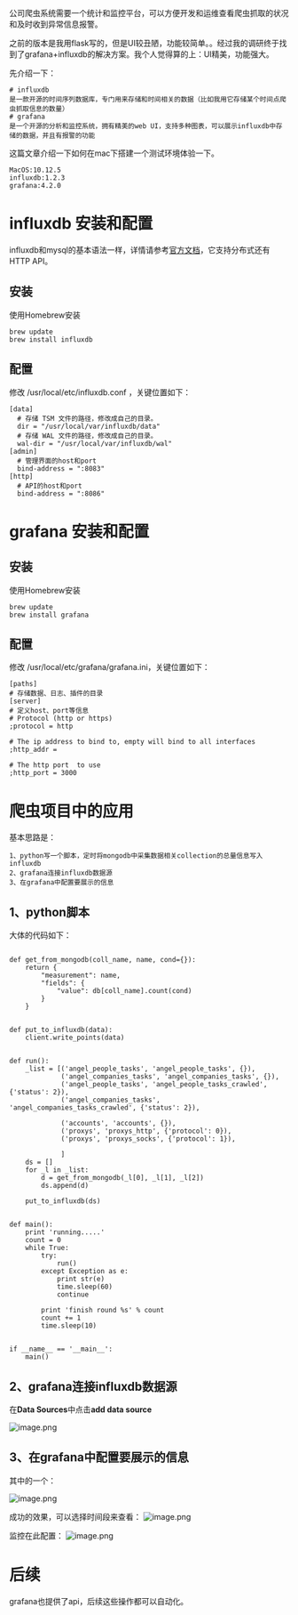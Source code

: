 公司爬虫系统需要一个统计和监控平台，可以方便开发和运维查看爬虫抓取的状况和及时收到异常信息报警。

之前的版本是我用flask写的，但是UI较丑陋，功能较简单。。经过我的调研终于找到了grafana+influxdb的解决方案。我个人觉得算的上：UI精美，功能强大。

先介绍一下：
```
# influxdb
是一款开源的时间序列数据库，专门用来存储和时间相关的数据（比如我用它存储某个时间点爬虫抓取信息的数量）
# grafana
是一个开源的分析和监控系统，拥有精美的web UI，支持多种图表，可以展示influxdb中存储的数据，并且有报警的功能
```

这篇文章介绍一下如何在mac下搭建一个测试环境体验一下。
```
MacOS:10.12.5
influxdb:1.2.3
grafana:4.2.0
```

# influxdb 安装和配置
influxdb和mysql的基本语法一样，详情请参考[官方文档](https://docs.influxdata.com/influxdb/v1.3/introduction/getting_started/)，它支持分布式还有HTTP API。

## 安装
使用Homebrew安装
```
brew update
brew install influxdb
```

## 配置
修改  /usr/local/etc/influxdb.conf ，关键位置如下：
```
[data]
  # 存储 TSM 文件的路径，修改成自己的目录。
  dir = "/usr/local/var/influxdb/data"
  # 存储 WAL 文件的路径，修改成自己的目录。
  wal-dir = "/usr/local/var/influxdb/wal"
[admin]
  # 管理界面的host和port
  bind-address = ":8083"
[http]
  # API的host和port
  bind-address = ":8086"
```

# grafana 安装和配置

## 安装
使用Homebrew安装
```
brew update
brew install grafana
```

## 配置
修改 /usr/local/etc/grafana/grafana.ini，关键位置如下：
```
[paths]
# 存储数据、日志、插件的目录
[server]
# 定义host、port等信息
# Protocol (http or https)
;protocol = http

# The ip address to bind to, empty will bind to all interfaces
;http_addr =

# The http port  to use
;http_port = 3000
```

# 爬虫项目中的应用

基本思路是：
```
1、python写一个脚本，定时将mongodb中采集数据相关collection的总量信息写入influxdb
2、grafana连接influxdb数据源
3、在grafana中配置要展示的信息
```

## 1、python脚本
大体的代码如下：
```

def get_from_mongodb(coll_name, name, cond={}):
    return {
        "measurement": name,
        "fields": {
            "value": db[coll_name].count(cond)
        }
    }


def put_to_influxdb(data):
    client.write_points(data)


def run():
    _list = [('angel_people_tasks', 'angel_people_tasks', {}),
             ('angel_companies_tasks', 'angel_companies_tasks', {}),
             ('angel_people_tasks', 'angel_people_tasks_crawled', {'status': 2}),
             ('angel_companies_tasks', 'angel_companies_tasks_crawled', {'status': 2}),

             ('accounts', 'accounts', {}),
             ('proxys', 'proxys_http', {'protocol': 0}),
             ('proxys', 'proxys_socks', {'protocol': 1}),

             ]
    ds = []
    for _l in _list:
        d = get_from_mongodb(_l[0], _l[1], _l[2])
        ds.append(d)

    put_to_influxdb(ds)


def main():
    print 'running.....'
    count = 0
    while True:
        try:
            run()
        except Exception as e:
            print str(e)
            time.sleep(60)
            continue

        print 'finish round %s' % count
        count += 1
        time.sleep(10)


if __name__ == '__main__':
    main()
```
## 2、grafana连接influxdb数据源
在**Data Sources**中点击**add data source**

![image.png](http://upload-images.jianshu.io/upload_images/3781366-08e6d3325fa7043a.png?imageMogr2/auto-orient/strip%7CimageView2/2/w/1240)

## 3、在grafana中配置要展示的信息
其中的一个：

![image.png](http://upload-images.jianshu.io/upload_images/3781366-657608816131909b.png?imageMogr2/auto-orient/strip%7CimageView2/2/w/1240)


成功的效果，可以选择时间段来查看：
![image.png](http://upload-images.jianshu.io/upload_images/3781366-6130ccf352e4cf30.png?imageMogr2/auto-orient/strip%7CimageView2/2/w/1240)

监控在此配置：
![image.png](http://upload-images.jianshu.io/upload_images/3781366-d9579666ecc117df.png?imageMogr2/auto-orient/strip%7CimageView2/2/w/1240)

# 后续
grafana也提供了api，后续这些操作都可以自动化。
